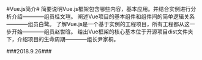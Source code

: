 ﻿#Vue.js简介#
简要说明Vue.js框架包含哪些内容，基本应用。并结合实例进行分析介绍————组员桂文瑄。
阐述Vue项目的基本组件和组件间的简单逻辑关系————组员白鹭。
了解Vue.js是一个基于实例的工程项目，所有工程都从这一步开始————组员赵世晗。
给出Vue框架的核心基本位于开源项目dist文件夹下，介绍项目的生命周期————组长尹家桐。

###2018.9.26###
